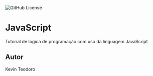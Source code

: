 ![GitHub License](https://img.shields.io/github/license/Kevinteodoro7/javascript?style=flat)

# JavaScript
Tutorial de lógica de programação com uso da linguagem JavaScript
## Autor
Kevin Teodoro
